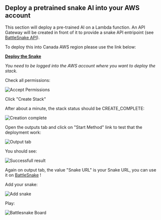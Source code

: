 ## Deploy a pretrained snake AI into your AWS account

This section will deploy a pre-trained AI on a Lambda function. An API Gateway will be created in front of it to provide a snake API entripoint (see [BattleSnake API](https://docs.battlesnake.com/snake-api)).

To deploy this into Canada AWS region please use the link below:

__<a href="https://ca-central-1.console.aws.amazon.com/cloudformation/home?region=ca-central-1#/stacks/create/review?templateURL=https://battlesnake-aws-ca-central-1.s3.ca-central-1.amazonaws.com/cloudformation/deploy-battlesnake-endpoint.yaml&stackName=DemoSagemaker" target="_blank">Deploy the Snake</a>__

_You need to be logged into the AWS account where you want to deploy the stack._

Check all permissions:

![Accept Permissions](https://github.com/awslab/sagemaker-battlesnake-ai/raw/master/Documentation/images/create-stack.png "Permission checkboxes")

Click "Create Stack"

After about a minute, the stack status should be CREATE_COMPLETE:

![Creation complete](https://github.com/awslab/sagemaker-battlesnake-ai/raw/master/Documentation/images/create-complete.png "Creation complete")

Open the outputs tab and click on "Start Method" link to test that the deployment work:

![Output tab](https://github.com/awslab/sagemaker-battlesnake-ai/raw/master/Documentation/images/outputs.png "Output tab")

You should see:

![Successfull result](https://github.com/awslab/sagemaker-battlesnake-ai/raw/master/Documentation/images/working.png "Result")

Again on output tab, the value "Snake URL" is your Snake URL, you can use it on [BattleSnake](https://play.battlesnake.com/) !

Add your snake:

![Add snake](https://github.com/awslab/sagemaker-battlesnake-ai/raw/master/Documentation/images/addsnake.png "Add snake")

Play:

![Battlesnake Board](https://github.com/awslab/sagemaker-battlesnake-ai/raw/master/Documentation/images/game.png "Battlesnake Board")
